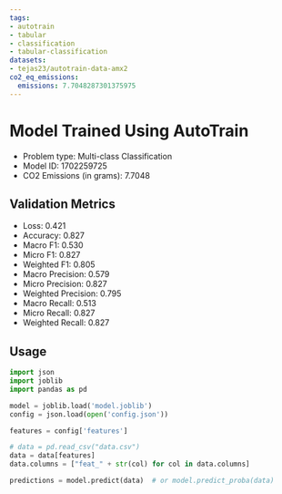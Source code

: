 ```yaml
---
tags:
- autotrain
- tabular
- classification
- tabular-classification
datasets:
- tejas23/autotrain-data-amx2
co2_eq_emissions:
  emissions: 7.7048287301375975
---
```


# Model Trained Using AutoTrain

- Problem type: Multi-class Classification
- Model ID: 1702259725
- CO2 Emissions (in grams): 7.7048

## Validation Metrics

- Loss: 0.421
- Accuracy: 0.827
- Macro F1: 0.530
- Micro F1: 0.827
- Weighted F1: 0.805
- Macro Precision: 0.579
- Micro Precision: 0.827
- Weighted Precision: 0.795
- Macro Recall: 0.513
- Micro Recall: 0.827
- Weighted Recall: 0.827

## Usage

```python
import json
import joblib
import pandas as pd

model = joblib.load('model.joblib')
config = json.load(open('config.json'))

features = config['features']

# data = pd.read_csv("data.csv")
data = data[features]
data.columns = ["feat_" + str(col) for col in data.columns]

predictions = model.predict(data)  # or model.predict_proba(data)

```